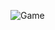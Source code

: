 ![Game](https://github.com/christouriel/Game-Godot-3D/assets/149729352/80cc3a5f-957d-4120-bb72-cc47afb8adc7)
